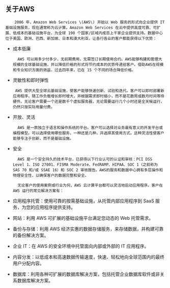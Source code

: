 ## 关于AWS

        2006 年，Amazon Web Services \(AWS\) 开始以 Web 服务的形式向企业提供 IT 基础设施服务，现在通常称为云计算。Amazon Web Services 在云中提供高度可靠、可扩展、低成本的基础设施平台，为全球 190 个国家/区域内成百上千家企业提供支持。数据中心位于美国、欧洲、巴西、新加坡、日本和澳大利亚，让各行各业的客户都能获得以下优势：

* 成本低廉

        AWS 可以用多少付多少，无前期费用，无需签订长期使用合约。AWS能够构建和管理大规模的全球基础设施，并以降低价格的形式将节约成本的优势传递给客户。借助AWS在规模和专业知识方面的效益，过去四年来，已在 15 个不同的场合降低价格。

* 灵敏性和即时弹性

       AWS 提供大型全球云基础设施，使客户能够快速创新、试验和迭代。客户可以即时部署新应用程序，随工作负载增长即时增大，并根据需求即时缩小，而不是花数周或数月时间等待硬件。无论客户需要一个还是数千个虚拟服务器，无论需要运行几个小时还是全天候运行，仍然只按实际用量付费。

* 开放、灵活

        AWS 是一款独立于语言和操作系统的平台。客户可以选择对业务最有意义的开发平台或编程模型。可以选择使用哪些服务，一种还是几种，并选择其使用方式。这种灵活性使客户能够专注于创新，而不是基础设施。 

* 安全

        AWS 是一个安全持久的技术平台，已获得以下行业认可的认证和审核：PCI DSS Level 1、ISO 27001、FISMA Moderate、FedRAMP、HIPAA、SOC 1（之前称为 SAS 70 和/或 SSAE 16）和 SOC 2 审核报告。AWS的服务和数据中心拥有多层操作和物理安全性，以确保客户的数据完整和安全。

        无论客户的使用案例或行业为何，AWS 云计算平台都可以灵活地启动应用程序。客户在 AWS 运行的常见解决方案有：

* 应用程序托管：使用可靠的按需基础设施，从托管内部应用程序到 SaaS 服务，为您的应用程序提供支持。

* 网站：利用 AWS 可扩展的基础设施平台满足您动态的 Web 托管需求。

* 备份与存储：利用 AWS 经济实惠的数据存储服务，来存储数据，并构建可靠的备份解决方案。

* 企业 IT：在 AWS 的安全环境中托管面向内部或外部的 IT 应用程序。

* 内容分发：以低成本和高速数据传输速度，快速、轻松地向全球范围内的最终用户分配内容。

*  数据库：利用各种可扩展的数据库解决方案，包括托管企业数据库软件或非关系数据库解决方案。



